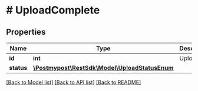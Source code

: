 # # UploadComplete

## Properties

Name | Type | Description | Notes
------------ | ------------- | ------------- | -------------
**id** | **int** | Upload ID |
**status** | [**\Postmypost\RestSdk\Model\UploadStatusEnum**](UploadStatusEnum.md) |  | [optional]

[[Back to Model list]](../../README.md#models) [[Back to API list]](../../README.md#endpoints) [[Back to README]](../../README.md)

